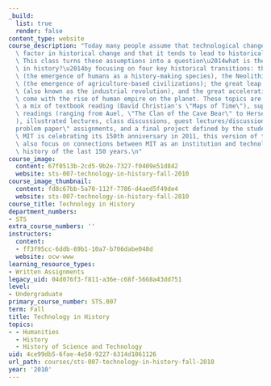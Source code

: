 ```yaml
---
_build:
  list: true
  render: false
content_type: website
course_description: "Today many people assume that technological change is the major\
  \ factor in historical change and that it tends to lead to historical progress.\
  \ This class turns these assumptions into a question\u2014what is the role of technology\
  \ in history?\u2014by focusing on four key historical transitions: the human revolution\
  \ (the emergence of humans as a history-making species), the Neolithic Revolution\
  \ (the emergence of agriculture-based civilizations); the great leap in productivity\
  \ (also known as the industrial revolution), and the great acceleration that has\
  \ come with the rise of human empire on the planet. These topics are studied through\
  \ a mix of textbook reading (David Christian's \"Maps of Time\"), supplementary\
  \ readings (ranging from Auel, \"The Clan of the Cave Bear\" to Hersey, \"Hiroshima\"\
  ), illustrated lectures, class discussions, guest lectures/discussions, short \"\
  problem paper\" assignments, and a final project defined by the student.\n\nBecause\
  \ MIT is celebrating its 150th anniversary in 2011, this version of the class will\
  \ also focus on connections between MIT as an institution and technology in the\
  \ history of the last 150 years.\n"
course_image:
  content: 67f0513b-2cd5-9b2e-7327-f0409e51d842
  website: sts-007-technology-in-history-fall-2010
course_image_thumbnail:
  content: fd8c67bb-5a70-112f-7786-d4aed5f49de4
  website: sts-007-technology-in-history-fall-2010
course_title: Technology in History
department_numbers:
- STS
extra_course_numbers: ''
instructors:
  content:
  - ff3f95cc-6ddb-69b1-10a7-b706dabe048d
  website: ocw-www
learning_resource_types:
- Written Assignments
legacy_uid: 04d076f3-f811-a36e-c68f-5668a43dd751
level:
- Undergraduate
primary_course_number: STS.007
term: Fall
title: Technology in History
topics:
- - Humanities
  - History
  - History of Science and Technology
uid: 4ce99db5-6fae-4e50-9227-6314d1061126
url_path: courses/sts-007-technology-in-history-fall-2010
year: '2010'
---
```

